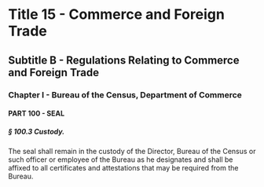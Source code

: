 
# Title 15 - Commerce and Foreign Trade
## Subtitle B - Regulations Relating to Commerce and Foreign Trade
### Chapter I - Bureau of the Census, Department of Commerce
#### PART 100 - SEAL
##### § 100.3 Custody.

The seal shall remain in the custody of the Director, Bureau of the Census or such officer or employee of the Bureau as he designates and shall be affixed to all certificates and attestations that may be required from the Bureau.
